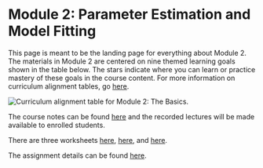 # Module 2: Parameter Estimation and Model Fitting

This page is meant to be the landing page for everything about Module 2.  The materials in Module 2 are centered on nine themed learning goals shown in the table below. The stars indicate where you can learn or practice mastery of these goals in the course content.  For more information on curriculum alignment tables, go [here](../CurriculumAlignmentTables).

![Curriculum alignment table for Module 2: The Basics.](./Resources/Module2_CurriculumAlignment.jpg)

The course notes can be found [here](Module2_CourseNotes) and the recorded lectures will be made available to enrolled students.

There are three worksheets [here](Worksheet_2_1_Bootstrapping), [here](Worksheet_2_2_OLS_LinReg), and [here](Worksheet_2_3_Boot_LinReg).

The assignment details can be found [here](Assignment_2).